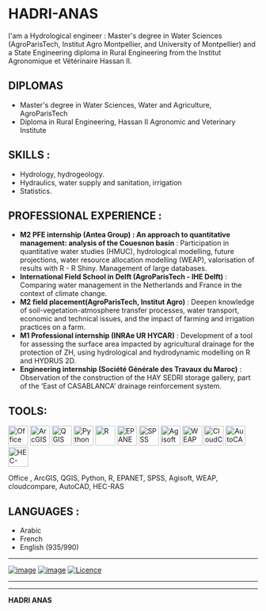 # HADRI-ANAS
I'am a Hydrological engineer : Master's degree in Water Sciences (AgroParisTech, Institut Agro Montpellier, and University of Montpellier) and a State Engineering diploma in Rural Engineering from the Institut Agronomique et Vétérinaire Hassan II.
## DIPLOMAS
 - Master's degree in Water Sciences, Water and Agriculture, AgroParisTech
 - Diploma in Rural Engineering, Hassan II Agronomic and Veterinary Institute
## SKILLS : 
 - Hydrology, hydrogeology.
 - Hydraulics, water supply and sanitation, irrigation
 - Statistics.
## PROFESSIONAL EXPERIENCE : 
- **M2 PFE internship (Antea Group) : An approach to quantitative management: analysis of the Couesnon basin** : Participation in quantitative water studies (HMUC), hydrological modelling, future projections, water resource allocation modelling (WEAP), valorisation of results with R - R Shiny. Management of large databases.
- **International Field School in Delft (AgroParisTech - IHE Delft)** : Comparing water management in the Netherlands and France in the context of climate change.
- **M2 field placement(AgroParisTech, Institut Agro)** : Deepen knowledge of soil-vegetation-atmosphere transfer processes, water transport, economic and technical issues, and the impact of farming and irrigation practices on a farm.
- **M1 Professional internship (INRAe UR HYCAR)** : Development of a tool for assessing the surface area impacted by agricultural drainage for the protection of ZH, using hydrological and hydrodynamic modelling on R and HYDRUS 2D.
- **Engineering internship (Société Générale des Travaux du Maroc)** : Observation of the construction of the HAY SEDRI storage gallery, part of the ‘East of CASABLANCA’ drainage reinforcement system.
## TOOLS:
<img src="path-to-office-icon.png" alt="Office" width="40"/> 
<img src="![image](https://github.com/user-attachments/assets/834a81e9-aa75-41d2-9fed-21f497f3ecba)" alt="ArcGIS" width="40"/>
<img src="path-to-qgis-icon.png" alt="QGIS" width="40"/>
<img src="path-to-python-icon.png" alt="Python" width="40"/>
<img src="path-to-r-icon.png" alt="R" width="40"/>
<img src="path-to-epanet-icon.png" alt="EPANET" width="40"/>
<img src="path-to-spss-icon.png" alt="SPSS" width="40"/>
<img src="path-to-agisoft-icon.png" alt="Agisoft" width="40"/>
<img src="path-to-weap-icon.png" alt="WEAP" width="40"/>
<img src="path-to-cloudcompare-icon.png" alt="CloudCompare" width="40"/>
<img src="path-to-autocad-icon.png" alt="AutoCAD" width="40"/>
<img src="path-to-hec-ras-icon.png" alt="HEC-RAS" width="40"/>


 Office  , ArcGIS, QGIS, Python, R, EPANET, SPSS, Agisoft, WEAP, cloudcompare, AutoCAD, HEC-RAS
 ## LANGUAGES : 
- Arabic 
- French 
- English (935/990)

____

[![image](https://img.shields.io/badge/LinkedIn-0077B5?style=for-the-badge&logo=linkedin&logoColor=white)](https://www.linkedin.com/in/anas-hadri/)
[![image](https://img.shields.io/badge/GitHub-100000?style=for-the-badge&logo=github&logoColor=white
)](https://github.com/anashadri/)
[![Licence](https://img.shields.io/github/license/Ileriayo/markdown-badges?style=for-the-badge)](./LICENSE)

___
___
****HADRI ANAS****
